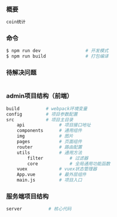 ### 概要
```bash
coin统计
```

### 命令
```bash
$ npm run dev                 # 开发模式
$ npm run build               # 打包编译
```

### 待解决问题
```bash

```
### admin项目结构（前端）
```bash
build          # webpack环境变量
config         # 项目参数配置
src            # 项目主目录
  	api         	# 项目接口地址
	components      # 通用组件
  	img             # 图片
	pages           # 页面组件
	router          # 路由配置
	utils           # 通用方法
		filter      	# 过滤器
		core			# 全局通用功能函数
  	vuex			# vuex状态管理器
  	App.vue         # 最外层组件
  	main.js         # 项目入口
```

### 服务端项目结构
```bash
server          # 核心代码
```